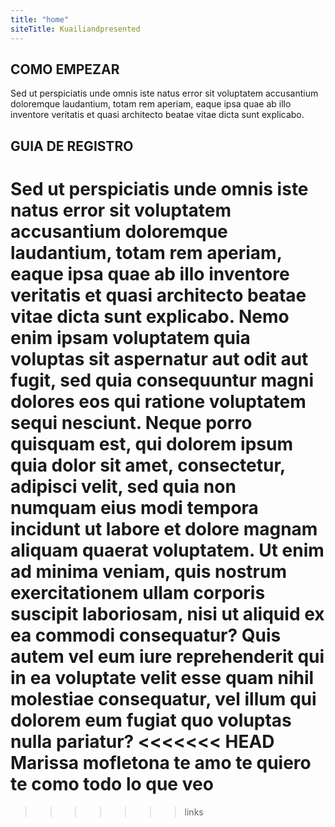 ```yaml
---
title: "home"
siteTitle: Kuailiandpresented
---
```


## COMO EMPEZAR

Sed ut perspiciatis unde omnis iste natus error sit voluptatem
accusantium doloremque laudantium, totam rem aperiam, eaque ipsa quae ab
illo inventore veritatis et quasi architecto beatae vitae dicta sunt
explicabo.

## GUIA DE REGISTRO

Sed ut perspiciatis unde omnis iste natus error sit voluptatem
accusantium doloremque laudantium, totam rem aperiam, eaque ipsa quae ab
illo inventore veritatis et quasi architecto beatae vitae dicta sunt
explicabo. Nemo enim ipsam voluptatem quia voluptas sit aspernatur aut
odit aut fugit, sed quia consequuntur magni dolores eos qui ratione
voluptatem sequi nesciunt. Neque porro quisquam est, qui dolorem ipsum
quia dolor sit amet, consectetur, adipisci velit, sed quia non numquam
eius modi tempora incidunt ut labore et dolore magnam aliquam quaerat
voluptatem. Ut enim ad minima veniam, quis nostrum exercitationem ullam
corporis suscipit laboriosam, nisi ut aliquid ex ea commodi consequatur?
Quis autem vel eum iure reprehenderit qui in ea voluptate velit esse
quam nihil molestiae consequatur, vel illum qui dolorem eum fugiat quo
voluptas nulla pariatur?
<<<<<<< HEAD
Marissa mofletona
te amo te quiero te como todo lo que veo
=======
>>>>>>> links
